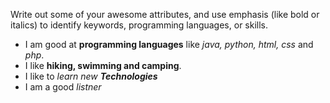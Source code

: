 Write out some of your awesome attributes, and use emphasis (like bold or italics) to identify keywords, programming languages, or skills. 
- I am good at **programming languages** like *java, python, html, css* and *php*.
- I like **hiking, swimming and camping**.
- I like to *learn new **Technologies***
- I am a good *listner*
